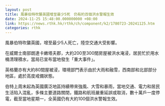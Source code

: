 ```yaml
---
layout: post
title: 風暴伯特吹襲英國增至最少5死　仍有約百個洪水警報生效
date: 2024-11-25 15:48:00.000000000 +08:00
link: https://news.rthk.hk/rthk/ch/component/k2/1780723-20241125.htm
categories: rthk
---
```


風暴伯特吹襲英國，增至最少5人死亡，陸空交通大受影響。

在威爾士南部朗達卡嫩塔夫郡，大約200至300間房屋被洪水淹浸，居民忙於用水桶清理積水，當局已宣布當地發生「重大事件」。

英格蘭亦有大約80間屋被浸，環境部門表示由於大雨和融雪，西南部和北部部分地區，處於高度戒備狀態。

伯特上周末起為英國廣泛地區持續帶來強風、大雪和暴雨，當地交通、電力和居民生活陷入混亂，多條主要道路關閉，鐵路和航班嚴重延誤或取消，數十萬戶一度停電，截至當地星期一，全英國仍有大約100個洪水警報生效。
